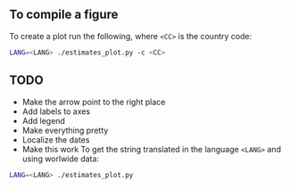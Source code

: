 ## To compile a figure

To create a plot run the following, where `<CC>` is the country code:
```bash
LANG=<LANG> ./estimates_plot.py -c <CC> 
```


## TODO
* Make the arrow point to the right place
* Add labels to axes
* Add legend
* Make everything pretty
* Localize the dates
* Make this work To get the string translated in the language `<LANG>` and using worlwide data:
```bash
LANG=<LANG> ./estimates_plot.py
```

